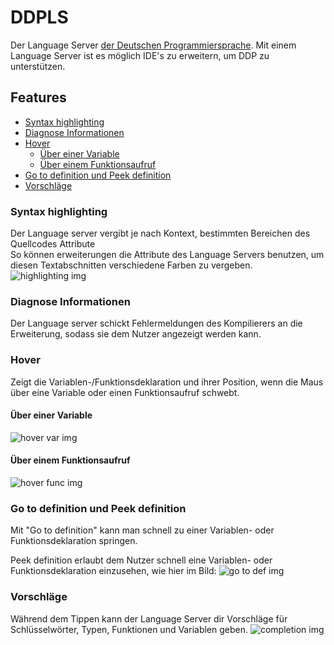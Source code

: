 # DDPLS
Der Language Server [der Deutschen Programmiersprache](https://github.com/DDP-Projekt/Kompilierer). 
Mit einem Language Server ist es möglich IDE's zu erweitern, um DDP zu unterstützen.

## Features
<!-- TOC -->
* [Syntax highlighting](#syntax-highlighting)
* [Diagnose Informationen](#diagnose-informationen)
* [Hover](#hover)
    * [Über einer Variable](#über-einer-variable)
    * [Über einem Funktionsaufruf](#über-einem-funktionsaufruf)
* [Go to definition und Peek definition](#go-to-definition-und-peek-definition)
* [Vorschläge](#vorschläge)
<!-- TOC -->

### Syntax highlighting
Der Language server vergibt je nach Kontext, bestimmten Bereichen des Quellcodes Attribute<br>
So können erweiterungen die Attribute des Language Servers benutzen, um diesen Textabschnitten verschiedene Farben zu vergeben.
![highlighting img](https://i.imgur.com/DZIJ4pd.png)

### Diagnose Informationen
Der Language server schickt Fehlermeldungen des Kompilierers an die Erweiterung, sodass sie dem Nutzer angezeigt werden kann.

### Hover
Zeigt die Variablen-/Funktionsdeklaration und ihrer Position, wenn die Maus über eine Variable oder einen Funktionsaufruf schwebt.

#### Über einer Variable
![hover var img](https://i.imgur.com/334ijIb.png)

#### Über einem Funktionsaufruf
![hover func img](https://i.imgur.com/mgpeuvu.png)

### Go to definition und Peek definition
Mit "Go to definition" kann man schnell zu einer Variablen- oder Funktionsdeklaration springen.

Peek definition erlaubt dem Nutzer schnell eine Variablen- oder Funktionsdeklaration einzusehen, wie hier im Bild:
![go to def img](https://i.imgur.com/9edLyuO.png)

### Vorschläge
Während dem Tippen kann der Language Server dir Vorschläge für Schlüsselwörter, Typen, Funktionen und Variablen geben.
![completion img](https://i.imgur.com/HbjB9pQ.png)
